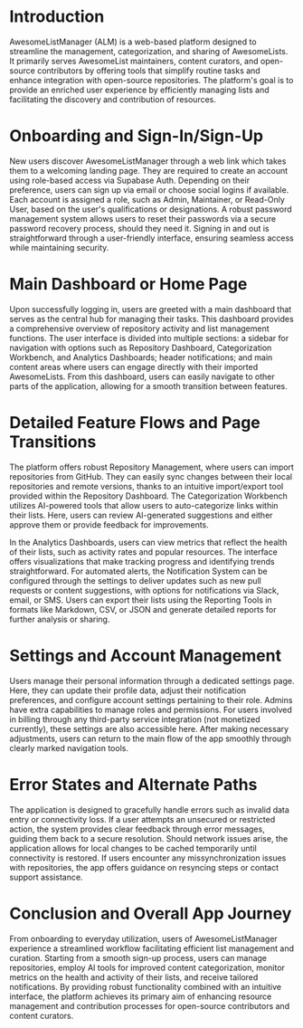 # Introduction

AwesomeListManager (ALM) is a web-based platform designed to streamline the management, categorization, and sharing of AwesomeLists. It primarily serves AwesomeList maintainers, content curators, and open-source contributors by offering tools that simplify routine tasks and enhance integration with open-source repositories. The platform's goal is to provide an enriched user experience by efficiently managing lists and facilitating the discovery and contribution of resources.

# Onboarding and Sign-In/Sign-Up

New users discover AwesomeListManager through a web link which takes them to a welcoming landing page. They are required to create an account using role-based access via Supabase Auth. Depending on their preference, users can sign up via email or choose social logins if available. Each account is assigned a role, such as Admin, Maintainer, or Read-Only User, based on the user's qualifications or designations. A robust password management system allows users to reset their passwords via a secure password recovery process, should they need it. Signing in and out is straightforward through a user-friendly interface, ensuring seamless access while maintaining security.

# Main Dashboard or Home Page

Upon successfully logging in, users are greeted with a main dashboard that serves as the central hub for managing their tasks. This dashboard provides a comprehensive overview of repository activity and list management functions. The user interface is divided into multiple sections: a sidebar for navigation with options such as Repository Dashboard, Categorization Workbench, and Analytics Dashboards; header notifications; and main content areas where users can engage directly with their imported AwesomeLists. From this dashboard, users can easily navigate to other parts of the application, allowing for a smooth transition between features.

# Detailed Feature Flows and Page Transitions

The platform offers robust Repository Management, where users can import repositories from GitHub. They can easily sync changes between their local repositories and remote versions, thanks to an intuitive import/export tool provided within the Repository Dashboard. The Categorization Workbench utilizes AI-powered tools that allow users to auto-categorize links within their lists. Here, users can review AI-generated suggestions and either approve them or provide feedback for improvements.

In the Analytics Dashboards, users can view metrics that reflect the health of their lists, such as activity rates and popular resources. The interface offers visualizations that make tracking progress and identifying trends straightforward. For automated alerts, the Notification System can be configured through the settings to deliver updates such as new pull requests or content suggestions, with options for notifications via Slack, email, or SMS. Users can export their lists using the Reporting Tools in formats like Markdown, CSV, or JSON and generate detailed reports for further analysis or sharing.

# Settings and Account Management

Users manage their personal information through a dedicated settings page. Here, they can update their profile data, adjust their notification preferences, and configure account settings pertaining to their role. Admins have extra capabilities to manage roles and permissions. For users involved in billing through any third-party service integration (not monetized currently), these settings are also accessible here. After making necessary adjustments, users can return to the main flow of the app smoothly through clearly marked navigation tools.

# Error States and Alternate Paths

The application is designed to gracefully handle errors such as invalid data entry or connectivity loss. If a user attempts an unsecured or restricted action, the system provides clear feedback through error messages, guiding them back to a secure resolution. Should network issues arise, the application allows for local changes to be cached temporarily until connectivity is restored. If users encounter any missynchronization issues with repositories, the app offers guidance on resyncing steps or contact support assistance.

# Conclusion and Overall App Journey

From onboarding to everyday utilization, users of AwesomeListManager experience a streamlined workflow facilitating efficient list management and curation. Starting from a smooth sign-up process, users can manage repositories, employ AI tools for improved content categorization, monitor metrics on the health and activity of their lists, and receive tailored notifications. By providing robust functionality combined with an intuitive interface, the platform achieves its primary aim of enhancing resource management and contribution processes for open-source contributors and content curators.